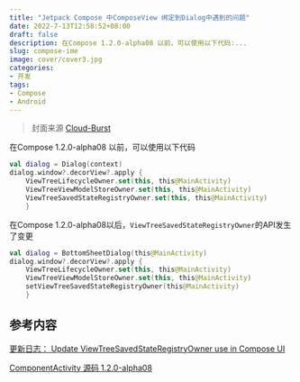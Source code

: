 ```yaml
---
title: "Jetpack Compose 中ComposeView 绑定到Dialog中遇到的问题"
date: 2022-7-13T12:58:52+08:00
draft: false
description: 在Compose 1.2.0-alpha08 以前，可以使用以下代码:...
slug: compose-ime
image: cover/cover3.jpg
categories:
- 开发
tags:
- Compose
- Android
---
```


> 封面来源 [Cloud-Burst](https://www.deviantart.com/bisbiswas/art/Cloud-Burst-880532543)  

在Compose 1.2.0-alpha08 以前，可以使用以下代码

```Kotlin
val dialog = Dialog(context)
dialog.window?.decorView?.apply {
    ViewTreeLifecycleOwner.set(this, this@MainActivity)
    ViewTreeViewModelStoreOwner.set(this, this@MainActivity)
    ViewTreeSavedStateRegistryOwner.set(this, this@MainActivity)
    }
```

在Compose 1.2.0-alpha08以后，`ViewTreeSavedStateRegistryOwner`的API发生了变更

```Kotlin
val dialog = BottomSheetDialog(this@MainActivity)
dialog.window?.decorView?.apply {
    ViewTreeLifecycleOwner.set(this, this@MainActivity)
    ViewTreeViewModelStoreOwner.set(this, this@MainActivity)
    setViewTreeSavedStateRegistryOwner(this@MainActivity)
    }
```

## 参考内容

[更新日志： Update ViewTreeSavedStateRegistryOwner use in Compose UI](https://android.googlesource.com/platform/frameworks/support/+/6d15b0171dfefdc911f9eda905855cebbd8da231)

[ComponentActivity 源码 1.2.0-alpha08](https://android.googlesource.com/platform/frameworks/support/+/6d15b0171dfefdc911f9eda905855cebbd8da231/activity/activity-compose/src/main/java/androidx/activity/compose/ComponentActivity.kt)